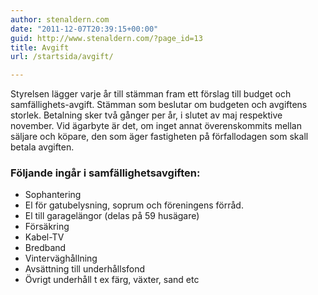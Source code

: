 ```yaml
---
author: stenaldern.com
date: "2011-12-07T20:39:15+00:00"
guid: http://www.stenaldern.com/?page_id=13
title: Avgift
url: /startsida/avgift/

---
```

Styrelsen lägger varje år till stämman fram ett förslag till budget och samfällighets-avgift. Stämman som beslutar om budgeten och avgiftens storlek. Betalning sker två gånger per år, i slutet av maj respektive november. Vid ägarbyte är det, om inget annat överenskommits mellan säljare och köpare, den som äger fastigheten på förfallodagen som skall betala avgiften.

### Följande ingår i samfällighetsavgiften:

- Sophantering
- El för gatubelysning, soprum och föreningens förråd.
- El till garagelängor (delas på 59 husägare)
- Försäkring
- Kabel-TV
- Bredband
- Vinterväghållning
- Avsättning till underhållsfond
- Övrigt underhåll t ex färg, växter, sand etc
